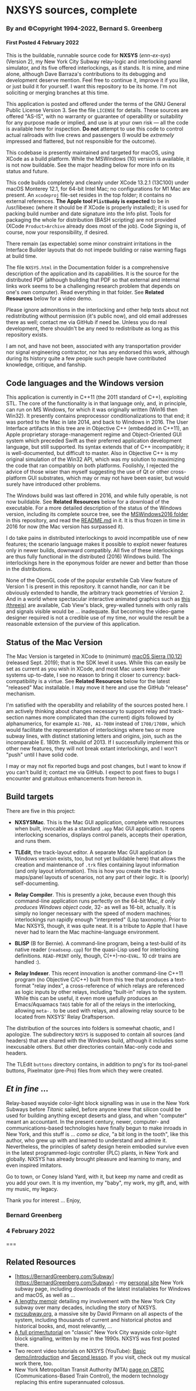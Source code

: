 #  NXSYS sources, complete
###  By and ©Copyright 1994-2022, Bernard S. Greenberg
#### First Posted 4 February 2022

This is the buildable, runnable source code for **NXSYS** (*enn-ex-sys*) (Version 2), my New York City Subway relay-logic and interlocking panel simulator, and its five offered interlockings, as it stands.  It is mine, and mine alone, although Dave Barraza's contributions to its debugging and development deserve mention.  Feel free to continue it, improve it if you like, or just build it for yourself.  I want this repository to be its home.  I'm not soliciting or merging branches at this time.

This application is posted and offered under the terms of the GNU General Public License Version 3. See the file `LICENSE` for details. These sources are offered "AS-IS", with no warranty or guarantee of operability or suitability for any purpose made or implied, and use is at your own risk — all the code is available here for inspection.  **Do not** attempt to use this code to control actual railroads with live crews and passengers (I would be *extremely* impressed and flattered, but not responsible for the outcome).

This codebase is presently maintained and targeted for macOS, using XCode as a build platform.  While the MSWindows (10) version is available, it is not now buildable. See the major heading below for more info on its status and future.

This code builds completely and cleanly under XCode 13.2.1 (13C100) under macOS Monterey 12.1, for 64-bit Intel Mac; no configurations for M1 Mac are present. An `xcodeproj` file-set resides in the top folder; it contains no external references. **The Apple tool `PlistBuddy` is expected** to be in /usr/libexec (where it should be if XCode is properly installed); it is used for packing build number and date signature into the Info plist.  Tools for packaging the whole for distribution (BASH scripting) are not provided (XCode `Product>Archive` already does most of the job).  Code Signing is, of course, now your responsibility, if desired.

There remain (as expectable) some minor constraint irritations in the Interface  Builder layouts that do not impede building or raise warning flags at build time.

The file `NXSYS.html` in the Documentation folder is a comprehensive description of the application and its capabilities. It is the source for the distributed PDF (although building that PDF so that external and internal links work seems to be a challenging research problem that depends on one's own computer). Read everything in that folder.  See **Related Resources** below for a video demo.

Please ignore admonitions in the interlocking and other help texts about not redistributing without permission (it's public now), and old email addresses there as well; contact me via GitHub if need be.  Unless you do real development, there shouldn't be any need to redistribute as long as this repository exists.

I am not, and have not been, associated with any transportation provider nor signal engineering contractor, nor has any endorsed this work, although during its history quite a few people such people have contributed knowledge, critique, and fanship.

## Code languages and the Windows version

This application is currently in C++11 (the 2011 standard of C++), exploiting STL.  The core of the functionality is in that language only, and, in principle, can run on MS Windows, for which it was originally written  (Win16 then Win32). It presently contains preprocessor conditionalizations to that end; it was ported to the Mac in late 2014, and back to Windows in 2016.  The User Interface artifacts in this tree are in Objective C++ (embedded in C++11), an Apple proprietary storage-management regime and Object-Oriented GUI system which preceded Swift as their   preferred application development language, but still supported. Its syntax extends that of C++ incompatibly; it is well-documented, but difficult to master.  Also in Objective C++ is my original simulation of the Win32 API, which was my solution to maximizing the code that ran compatibly on both platforms.  Foolishly, I rejected the advice of those wiser than myself suggesting the use of Qt or other cross-platform GUI substrates, which may or may not have been easier, but would surely have introduced other problems.

The Windows build was last offered in 2016, and while fully operable, is not now buildable.  See **Related Resources** below for a download of the executable.  For a more detailed description of the status of the Windows version, including its complete source tree, see the [MSWindows2016 folder](https://github.com/BernardGreenberg/NXSYS/tree/master/MSWindows2016) in this repository, and read the [README.md](https://github.com/BernardGreenberg/NXSYS/tree/master/MSWindows2016#readme) in it. It is thus frozen in time in 2016 for now (the Mac version has surpassed it).

I do take pains in distributed interlockings to avoid incompatible use of new features; the scenario language makes it possible to exploit newer features only in newer builds, downward compatibly.  All five of these interlockings are thus fully functional in the distributed (2016) Windows build.  The interlockings here in the eponymous folder are newer and better than those in the distributions.

None of the OpenGL code of the popular erstwhile Cab View feature of Version 1 is present in this repository.  It cannot handle, nor can it be obviously extended to handle, the arbitrary track geometries of Version 2. And in a world where spectacular interactive animated graphics such as [this (threejs)](https://threejs.org/examples/#webgl_animation_keyframes) are available, Cab View's black, grey-walled tunnels with only rails and signals visible would be ... inadequate. But becoming the video-game designer required is not a credible use of my time, nor would the result be a reasonable extension of the purview of this application.
 
## Status of the Mac Version

The Mac Version is targeted in XCode to (minimum) [macOS Sierra (10.12)](https://en.wikipedia.org/wiki/MacOS_Sierra) (released Sept. 2019); that is the SDK level it uses.   While this can easily be set as current as you wish in XCode, and most Mac users keep their systems up-to-date, I see no reason to bring it closer to currency: back-compatibility is a virtue. See **Related Resources** below for the latest "released" Mac installable. I may move it here and use the GitHub "release" mechanism.

I'm satisfied with the operability and reliability of the sources posted here.  I am actively thinking about changes necessary to support relay and track-section names more complicated than (the current) digits followed by alphanumerics, for example `A1-708, A1-708H` instead of `1708/1708H,` which would facilitate the representation of interlockings where two or more subway lines, with distinct stationing letters and origins, join, such as the incomparable E. 180th St. rebuild of 2013. If I successfully implement this or other new features, they will not break extant interlockings, and I won't "push" until I have solid code.

I may or may not fix reported bugs and post changes, but I want to know if you can't build it; contact me via GitHub. I expect to post fixes to bugs I encounter and gratuitous enhancements from hereon in.

## Build targets

There are five in this project:

- **NXSYSMac**. This is the Mac GUI application, complete with resources when built, invocable as a standard `.app` Mac GUI application.   It opens interlocking scenarios, displays control panels, accepts their operation, and runs them.

- **TLEdit**, the track-layout editor.  A separate Mac GUI application (a Windows version exists, too, but not yet buildable here) that allows the creation and maintenance of `.trk` files containing layout information (and only layout information).  This is how you create the track-maps/panel layouts of scenarios, not any part of their logic. It is (poorly) self-documenting.

- **Relay Compiler**. This is presently a joke, because even though this command-line application runs perfectly on the 64-bit Mac, *it only produces Windows object code*, 32- as well as 16-bit, actually.  It is simply no longer necessary with the speed of modern machines; interlockings run rapidly enough "interpreted" (Lisp taxonomy).  Prior to Mac NXSYS, though, it was quite neat. It is a tribute to Apple that I have never had to learn the Mac machine-language environment.

- **BLISP** (B for Bernie).  A command-line program, being a test-build of its native reader (`readsexp.cpp`) for the quasi-Lisp used for interlocking definitions.  `READ-PRINT` only, though, C(++)-no-`EVAL`. 10 cdr trains are handled :).

- **Relay Indexer**.  This recent innovation is another command-line C++11 program (no Objective C/C++) built from this tree that produces a text-format "relay index", a cross-reference of which relays are referenced as logic inputs by other relays, including "built-in" relays to the system. While this can be useful, it even more usefully produces an Emacs/Aquamacs `TAGS` table for all of the relays in the interlocking, allowing `meta-.` to be used with relays, and allowing relay source to be located from NXSYS' Relay Draftsperson.

The distribution of the sources into folders is somewhat chaotic, and I apologize.  The subdirectory `NXSYS` is supposed to contain all sources (and headers) that are shared with the Windows build, although it includes some inexcusable others. But other directories contain Mac-only code and headers.

The TLEdit `buttons` directory contains, in addition to png's for its tool-panel buttons, Pixelmator (pre-Pro) files from which they were created.


## *Et in fine* ...

Relay-based wayside color-light block signalling was in use in the New York Subways before *Titanic* sailed, before anyone knew that silicon could be used for building anything except deserts and glass, and when "computer" meant an accountant. In the present century, newer, computer- and communications-based technologies have finally begun to make inroads in New York, and this stuff is ... *como se dice*, "a bit long in the tooth", like this author, who grew up with and learned to understand and admire it.  Nevertheless, the principles of safety design herein embodied survive even in the latest programmed-logic controller (PLC) plants, in New York and globally.  NXSYS has already brought pleasure and learning to many, and even inspired imitators.

Go to town, or Coney Island Yard, with it, but keep my name and credit as you add your own.  It is my invention, my "baby", my work, my gift, and, with my music, my legacy.

Thank you for interest ... Enjoy,

### Bernard Greenberg
### 4 February 2022

===

## Related Resources

- [https://BernardGreenberg.com/Subway](https://BernardGreenberg.com/Subway) - my [personal site](https://BernardGreenberg.com) New York subway page, including downloads of the latest installables for Windows and macOS, as well as ...
- [A lengthy memoir](https://bernardgreenberg.com/Subway/bsg-subway.html) detailing my involvement with the New York City subway over many decades, including the story of NXSYS.
- [nycsubway.org](https://www.nycsubway.org/wiki/Main_Page), a massive site by David Pirmann on all aspects of the system, including thousands of current and historical photos and historical books, and, most relevantly, ...
- [A full primer/tutorial](https://www.nycsubway.org/wiki/Subway_Signals:_A_Complete_Guide) on "classic" New York City wayside color-light block signalling, written by me in the 1990s.  NXSYS was first posted there.
- Two recent video tutorials on NXSYS (YouTube): [Basic demo/introduction](https://www.youtube.com/watch?v=nAgy_TZ5Dcs) and [Second lesson](https://youtu.be/Bppq4wbgBxs).  If you visit, check out my musical work there, too.
- New York Metropolitan Transit Authority (MTA) [page on CBTC](https://new.mta.info/projects/cbtc) (Communications-Based Train Control), the modern technology replacing this entire superannuated colossus.


